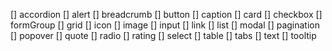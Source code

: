 [] accordion
[] alert
[] breadcrumb
[] button
[] caption
[] card
[] checkbox
[] formGroup
[] grid
[] icon
[] image
[] input
[] link
[] list
[] modal
[] pagination
[] popover
[] quote
[] radio
[] rating
[] select
[] table
[] tabs
[] text
[] tooltip

